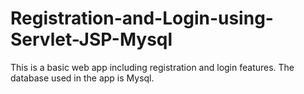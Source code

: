 # Registration-and-Login-using-Servlet-JSP-Mysql

This is a basic web app including registration and login features.
The database used in the app is Mysql.
